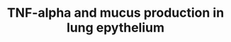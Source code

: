 ---
annotations:
- id: PW:0000003
  parent: signaling pathway
  type: Pathway Ontology
  value: signaling pathway
authors:
- Julia139
- Khanspers
- MaintBot
- Mkutmon
- MirellaKalafati
- Egonw
description: 'The upregulation of mucine is regulated by three different pathways
  which result in the activation of NF-kB. After TNF-alpha activated its receptor
  and recruited several adaptor proteins, the IKK complex is activated to inhibit
  IKBa, resulting in the activation and translocation into the nucleus of NF-kB and
  upregulation of mucine and IL-6. After EGFR activation by TGF-alpha binding, the
  RAS-MAPK-pp90 RSK pathway leads to inactivation of IKBa and thus to the translocation
  of NF-kB. Further, pp90 RSK leads to binding of Sp1 transcription factor to its
  DNA binding site.  By activating Tlr4, LPS can inhibit IKBa. '
last-edited: 2023-04-21
organisms:
- Rattus norvegicus
redirect_from:
- /index.php/Pathway:WP1487
- /instance/WP1487
- /instance/WP1487_r126276
revision: r126276
schema-jsonld:
- '@context': https://schema.org/
  '@id': https://wikipathways.github.io/pathways/WP1487.html
  '@type': Dataset
  creator:
    '@type': Organization
    name: WikiPathways
  description: 'The upregulation of mucine is regulated by three different pathways
    which result in the activation of NF-kB. After TNF-alpha activated its receptor
    and recruited several adaptor proteins, the IKK complex is activated to inhibit
    IKBa, resulting in the activation and translocation into the nucleus of NF-kB
    and upregulation of mucine and IL-6. After EGFR activation by TGF-alpha binding,
    the RAS-MAPK-pp90 RSK pathway leads to inactivation of IKBa and thus to the translocation
    of NF-kB. Further, pp90 RSK leads to binding of Sp1 transcription factor to its
    DNA binding site.  By activating Tlr4, LPS can inhibit IKBa. '
  keywords:
  - EGFR
  - ERK
  - Grb2
  - IKBa
  - IKKa
  - IKKb
  - Il6
  - MEK
  - Muc2
  - Muc5ac
  - NF-kB
  - Nemo
  - Raf
  - Ras
  - Ripk2
  - SOS
  - Shc
  - Sp1
  - TNFR1
  - Tgfa
  - Tlr4
  - Tnfa
  - Tradd
  - Traf2
  - p50
  - p65
  - pp90 rsk
  license: CC0
  name: TNF-alpha and mucus production in lung epythelium
seo: CreativeWork
title: TNF-alpha and mucus production in lung epythelium
wpid: WP1487
---